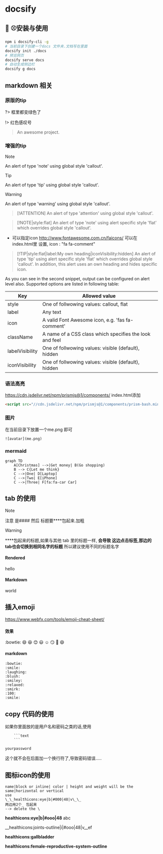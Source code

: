 #  docsify 

## :man: :baseball:安装与使用
```bash
npm i docsify-cli -g
# 当前目录下创建一个docs 文件夹.文档写在里面 
docsify init ./docs
# 预览网页
docsify serve docs
# 自动生成侧边栏
docsify g docs
```
##  markdown 相关

### 原版的tip
?> 框里都变绿色了

!> 红色感叹号

> An awesome project.

### 增强的tip

> [!NOTE]
> An alert of type 'note' using global style 'callout'.

> [!TIP]
> An alert of type 'tip' using global style 'callout'.


> [!WARNING]
> An alert of type 'warning' using global style 'callout'.

> [!ATTENTION]
> An alert of type 'attention' using global style 'callout'.

> [!NOTE|style:flat]
> An alert of type 'note' using alert specific style 'flat' which overrides global style 'callout'.

- 可以指定icon
http://www.fontawesome.com.cn/faicons/
可以在 index.html里 设置, icon : "fa fa-comment"

> [!TIP|style:flat|label:My own heading|iconVisibility:hidden]
> An alert of type 'tip' using alert specific style 'flat' which overrides global style 'callout'.
> In addition, this alert uses an own heading and hides specific icon.


As you can see in the second snippet, output can be configured on alert level also. Supported options are listed in following table:

| Key             | Allowed value                                           |
| --------------- | ------------------------------------------------------- |
| style           | One of follwowing values: callout, flat                 |
| label           | Any text                                                |
| icon            | A valid Font Awesome icon, e.g. 'fas fa-comment'        |
| className       | A name of a CSS class which specifies the look and feel |
| labelVisibility | One of follwowing values: visible (default), hidden     |
| iconVisibility  | One of follwowing values: visible (default), hidden     |



### 语法高亮
https://cdn.jsdelivr.net/npm/prismjs@1/components/
index.html添加
```html
<script src="//cdn.jsdelivr.net/npm/prismjs@1/components/prism-bash.min.js"></script>
```

###  图片
在当前目录下放置一个me.png 即可
```
![avatar](me.png)
```

### mermaid
```mermaid
graph TD
    A[Christmas] -->|Get money| B(Go shopping)
    B --> C{Let me think}
    C -->|One| D[Laptop]
    C -->|Two| E[iPhone]
    C -->|Three| F[fa:fa-car Car]
```

## tab 的使用
>[!note]
> 注意 是#### 然后 标题要****包起来.加粗

>[!warning]
> ****包起来的标题,如果与其他 tab 里的标题一样, **会导致 这边点击标签,那边的tab也会切换到相同名字的标题**
> 所以建议使用不同的标题名字


<!-- tabs:start -->
#### **Rendered**
hello
#### **Markdown**
world

<!-- tabs:end -->


## 插入emoji
https://www.webfx.com/tools/emoji-cheat-sheet/

<!-- tabs:start -->
#### **效果**
:bowtie:
:smile:
:laughing:
:blush:
:smiley:
:relaxed:
:smirk:
:100:
:smile:

#### **markdown**
```
:bowtie:
:smile:
:laughing:
:blush:
:smiley:
:relaxed:
:smirk:
:100:
:smile:
```
<!-- tabs:end -->


## copy 代码的使用

如果你里面放的是用户名和密码之类的话,使用

```
    ```text
    ```
```

```text
yourpassword
```

这个就不会在后面加一个换行符了,导致密码错误.....


## 图标icon的使用

```
name|block or inline| color | height and weight will be the same|horizontal or vertical
use 
\_\_healthicons:eye|b|#000|48|v\_\_  
两边用2个_ 包起来
--> delete the \
```
__healthicons:eye|b|#ooo|48__ abc

__healthicons:joints-outline|i|#ooo|48|v__ef

__healthicons:gallbladder__

__healthicons:female-reproductive-system-outline__